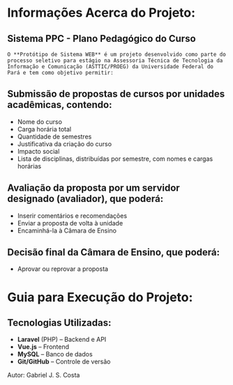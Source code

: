 # Informações Acerca do Projeto:

## Sistema PPC - Plano Pedagógico do Curso

    O **Protótipo de Sistema WEB** é um projeto desenvolvido como parte do processo seletivo para estágio na Assessoria Técnica de Tecnologia da Informação e Comunicação (ASTTIC/PROEG) da Universidade Federal do Pará e tem como objetivo permitir:

## Submissão de propostas de cursos por unidades acadêmicas, contendo:
  
  - Nome do curso
  - Carga horária total
  - Quantidade de semestres
  - Justificativa da criação do curso
  - Impacto social
  - Lista de disciplinas, distribuídas por semestre, com nomes e cargas horárias

## Avaliação da proposta por um servidor designado (avaliador), que poderá:

   - Inserir comentários e recomendações
   - Enviar a proposta de volta à unidade
   - Encaminhá-la à Câmara de Ensino

## Decisão final da Câmara de Ensino, que poderá:

   - Aprovar ou reprovar a proposta

# Guia para Execução do Projeto:



## Tecnologias Utilizadas:

- **Laravel** (PHP) – Backend e API
- **Vue.js** – Frontend
- **MySQL** – Banco de dados
- **Git/GitHub** – Controle de versão

Autor: Gabriel J. S. Costa